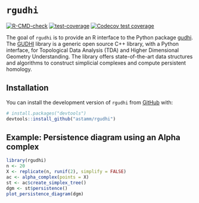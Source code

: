 
<!-- README.md is generated from README.Rmd. Please edit that file -->

# `rgudhi`

<!-- badges: start -->

[![R-CMD-check](https://github.com/astamm/rgudhi/actions/workflows/R-CMD-check.yaml/badge.svg)](https://github.com/astamm/rgudhi/actions/workflows/R-CMD-check.yaml)
[![test-coverage](https://github.com/astamm/rgudhi/workflows/test-coverage/badge.svg)](https://github.com/astamm/rgudhi/actions)
[![Codecov test
coverage](https://codecov.io/gh/astamm/rgudhi/branch/master/graph/badge.svg)](https://codecov.io/gh/astamm/rgudhi?branch=master)
<!-- badges: end -->

The goal of `rgudhi` is to provide an R interface to the Python package
[gudhi](https://gudhi.inria.fr/python/latest/). The
[GUDHI](https://gudhi.inria.fr) library is a generic open source C++
library, with a Python interface, for Topological Data Analysis (TDA)
and Higher Dimensional Geometry Understanding. The library offers
state-of-the-art data structures and algorithms to construct simplicial
complexes and compute persistent homology.

## Installation

You can install the development version of `rgudhi` from
[GitHub](https://github.com/) with:

``` r
# install.packages("devtools")
devtools::install_github("astamm/rgudhi")
```

## Example: Persistence diagram using an Alpha complex

``` r
library(rgudhi)
n <- 20
X <- replicate(n, runif(2), simplify = FALSE)
ac <- alpha_complex(points = X)
st <- ac$create_simplex_tree()
dgm <- st$persistence()
plot_persistence_diagram(dgm)
```
